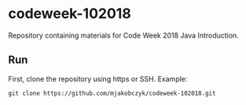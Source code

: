 # codeweek-102018

Repository containing materials for Code Week 2018 Java Introduction.

## Run

First, clone the repository using https or SSH. Example:

```git clone https://github.com/mjakobczyk/codeweek-102018.git```
